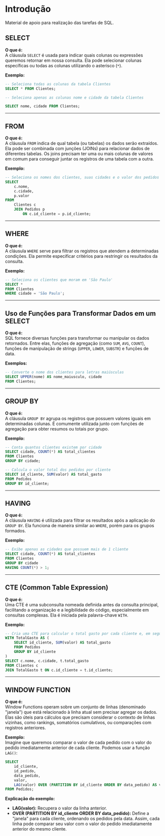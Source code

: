 # Introdução

Material de apoio para realização das tarefas de SQL.

## SELECT

**O que é:**  
A cláusula `SELECT` é usada para indicar quais colunas ou expressões queremos retornar em nossa consulta. Ela pode selecionar colunas específicas ou todas as colunas utilizando o asterisco (`*`).

**Exemplo:**  
```sql
-- Seleciona todas as colunas da tabela Clientes
SELECT * FROM Clientes;

-- Seleciona apenas as colunas nome e cidade da tabela Clientes

SELECT nome, cidade FROM Clientes;
```

---

## FROM

**O que é:**  
A cláusula `FROM` indica de qual tabela (ou tabelas) os dados serão extraídos. Ela pode ser combinada com junções (JOINs) para relacionar dados de diferentes tabelas.
Os joins precisam ter uma ou mais colunas de valores em comum para conseguir juntar os registros de uma tabela com a outra.

**Exemplo:**  
```sql
-- Seleciona os nomes dos clientes, suas cidades e o valor dos pedidos
SELECT 
    c.nome, 
    c.cidade, 
    p.valor
FROM 
    Clientes c
    JOIN Pedidos p 
        ON c.id_cliente = p.id_cliente;
```

---

## WHERE

**O que é:**  
A cláusula `WHERE` serve para filtrar os registros que atendem a determinadas condições. Ela permite especificar critérios para restringir os resultados da consulta.

**Exemplo:**  
```sql
-- Seleciona os clientes que moram em 'São Paulo'
SELECT *
FROM Clientes
WHERE cidade = 'São Paulo';
```

---

## Uso de Funções para Transformar Dados em um SELECT

**O que é:**  
SQL fornece diversas funções para transformar ou manipular os dados retornados. Entre elas, funções de agregação (como `SUM`, `AVG`, `COUNT`), funções de manipulação de strings (`UPPER`, `LOWER`, `SUBSTR`) e funções de data.

**Exemplos:**  
```sql
-- Converte o nome dos clientes para letras maiúsculas
SELECT UPPER(nome) AS nome_maiusculo, cidade
FROM Clientes;
```

---

## GROUP BY

**O que é:**  
A cláusula `GROUP BY` agrupa os registros que possuem valores iguais em determinadas colunas. É comumente utilizada junto com funções de agregação para obter resumos ou totais por grupo.

**Exemplo:**  
```sql
-- Conta quantos clientes existem por cidade
SELECT cidade, COUNT(*) AS total_clientes
FROM Clientes
GROUP BY cidade;

-- Calcula o valor total dos pedidos por cliente
SELECT id_cliente, SUM(valor) AS total_gasto
FROM Pedidos
GROUP BY id_cliente;
```

---

## HAVING

**O que é:**  
A cláusula `HAVING` é utilizada para filtrar os resultados após a aplicação do `GROUP BY`. Ela funciona de maneira similar ao `WHERE`, porém para os grupos formados.

**Exemplo:**  
```sql
-- Exibe apenas as cidades que possuem mais de 1 cliente
SELECT cidade, COUNT(*) AS total_clientes
FROM Clientes
GROUP BY cidade
HAVING COUNT(*) > 1;
```

---

## CTE (Common Table Expression)

**O que é:**  
Uma CTE é uma subconsulta nomeada definida antes da consulta principal, facilitando a organização e a legibilidade do código, especialmente em consultas complexas. Ela é iniciada pela palavra-chave `WITH`.

**Exemplo:**  
```sql
-- Cria uma CTE para calcular o total gasto por cada cliente e, em seguida, seleciona os resultados
WITH TotalGasto AS (
    SELECT id_cliente, SUM(valor) AS total_gasto
    FROM Pedidos
    GROUP BY id_cliente
)
SELECT c.nome, c.cidade, t.total_gasto
FROM Clientes c
JOIN TotalGasto t ON c.id_cliente = t.id_cliente;
```

---

## WINDOW FUNCTION

**O que é:**  
Window Functions operam sobre um conjunto de linhas (denominado "janela") que está relacionado à linha atual sem precisar agregar os dados. Elas são úteis para cálculos que precisam considerar o contexto de linhas vizinhas, como rankings, somatórios cumulativos, ou comparações com registros anteriores.

**Exemplo:**  
Imagine que queremos comparar o valor de cada pedido com o valor do pedido imediatamente anterior de cada cliente. Podemos usar a função `LAG()`:

```sql
SELECT 
    id_cliente,
    id_pedido,
    data_pedido,
    valor,
    LAG(valor) OVER (PARTITION BY id_cliente ORDER BY data_pedido) AS valor_pedido_anterior
FROM Pedidos;
```

**Explicação do exemplo:**  
- **LAG(valor):** Recupera o valor da linha anterior.
- **OVER (PARTITION BY id_cliente ORDER BY data_pedido):** Define a "janela" para cada cliente, ordenando os pedidos pela data. Assim, cada linha pode comparar seu valor com o valor do pedido imediatamente anterior do mesmo cliente.
